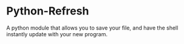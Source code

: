 # Python-Refresh
A python module that allows you to save your file, and have the shell instantly update with your new program.
